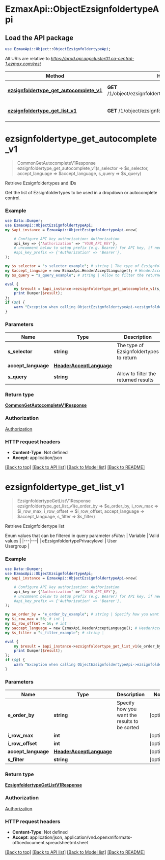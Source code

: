 # EzmaxApi::ObjectEzsignfoldertypeApi

## Load the API package
```perl
use EzmaxApi::Object::ObjectEzsignfoldertypeApi;
```

All URIs are relative to *https://prod.api.appcluster01.ca-central-1.ezmax.com/rest*

Method | HTTP request | Description
------------- | ------------- | -------------
[**ezsignfoldertype_get_autocomplete_v1**](ObjectEzsignfoldertypeApi.md#ezsignfoldertype_get_autocomplete_v1) | **GET** /1/object/ezsignfoldertype/getAutocomplete/{sSelector}/ | Retrieve Ezsignfoldertypes and IDs
[**ezsignfoldertype_get_list_v1**](ObjectEzsignfoldertypeApi.md#ezsignfoldertype_get_list_v1) | **GET** /1/object/ezsignfoldertype/getList | Retrieve Ezsignfoldertype list


# **ezsignfoldertype_get_autocomplete_v1**
> CommonGetAutocompleteV1Response ezsignfoldertype_get_autocomplete_v1(s_selector => $s_selector, accept_language => $accept_language, s_query => $s_query)

Retrieve Ezsignfoldertypes and IDs

Get the list of Ezsignfoldertypes to be used in a dropdown or autocomplete control.

### Example
```perl
use Data::Dumper;
use EzmaxApi::ObjectEzsignfoldertypeApi;
my $api_instance = EzmaxApi::ObjectEzsignfoldertypeApi->new(

    # Configure API key authorization: Authorization
    api_key => {'Authorization' => 'YOUR_API_KEY'},
    # uncomment below to setup prefix (e.g. Bearer) for API key, if needed
    #api_key_prefix => {'Authorization' => 'Bearer'},
);

my $s_selector = "s_selector_example"; # string | The type of Ezsignfoldertypes to return
my $accept_language = new EzmaxApi.HeaderAcceptLanguage(); # HeaderAcceptLanguage | 
my $s_query = "s_query_example"; # string | Allow to filter the returned results

eval {
    my $result = $api_instance->ezsignfoldertype_get_autocomplete_v1(s_selector => $s_selector, accept_language => $accept_language, s_query => $s_query);
    print Dumper($result);
};
if ($@) {
    warn "Exception when calling ObjectEzsignfoldertypeApi->ezsignfoldertype_get_autocomplete_v1: $@\n";
}
```

### Parameters

Name | Type | Description  | Notes
------------- | ------------- | ------------- | -------------
 **s_selector** | **string**| The type of Ezsignfoldertypes to return | 
 **accept_language** | [**HeaderAcceptLanguage**](.md)|  | [optional] 
 **s_query** | **string**| Allow to filter the returned results | [optional] 

### Return type

[**CommonGetAutocompleteV1Response**](CommonGetAutocompleteV1Response.md)

### Authorization

[Authorization](../README.md#Authorization)

### HTTP request headers

 - **Content-Type**: Not defined
 - **Accept**: application/json

[[Back to top]](#) [[Back to API list]](../README.md#documentation-for-api-endpoints) [[Back to Model list]](../README.md#documentation-for-models) [[Back to README]](../README.md)

# **ezsignfoldertype_get_list_v1**
> EzsignfoldertypeGetListV1Response ezsignfoldertype_get_list_v1(e_order_by => $e_order_by, i_row_max => $i_row_max, i_row_offset => $i_row_offset, accept_language => $accept_language, s_filter => $s_filter)

Retrieve Ezsignfoldertype list

Enum values that can be filtered in query parameter *sFilter*:  | Variable | Valid values | |---|---| | eEzsignfoldertypePrivacylevel | User<br>Usergroup |

### Example
```perl
use Data::Dumper;
use EzmaxApi::ObjectEzsignfoldertypeApi;
my $api_instance = EzmaxApi::ObjectEzsignfoldertypeApi->new(

    # Configure API key authorization: Authorization
    api_key => {'Authorization' => 'YOUR_API_KEY'},
    # uncomment below to setup prefix (e.g. Bearer) for API key, if needed
    #api_key_prefix => {'Authorization' => 'Bearer'},
);

my $e_order_by = "e_order_by_example"; # string | Specify how you want the results to be sorted
my $i_row_max = 56; # int | 
my $i_row_offset = 56; # int | 
my $accept_language = new EzmaxApi.HeaderAcceptLanguage(); # HeaderAcceptLanguage | 
my $s_filter = "s_filter_example"; # string | 

eval {
    my $result = $api_instance->ezsignfoldertype_get_list_v1(e_order_by => $e_order_by, i_row_max => $i_row_max, i_row_offset => $i_row_offset, accept_language => $accept_language, s_filter => $s_filter);
    print Dumper($result);
};
if ($@) {
    warn "Exception when calling ObjectEzsignfoldertypeApi->ezsignfoldertype_get_list_v1: $@\n";
}
```

### Parameters

Name | Type | Description  | Notes
------------- | ------------- | ------------- | -------------
 **e_order_by** | **string**| Specify how you want the results to be sorted | [optional] 
 **i_row_max** | **int**|  | [optional] 
 **i_row_offset** | **int**|  | [optional] 
 **accept_language** | [**HeaderAcceptLanguage**](.md)|  | [optional] 
 **s_filter** | **string**|  | [optional] 

### Return type

[**EzsignfoldertypeGetListV1Response**](EzsignfoldertypeGetListV1Response.md)

### Authorization

[Authorization](../README.md#Authorization)

### HTTP request headers

 - **Content-Type**: Not defined
 - **Accept**: application/json, application/vnd.openxmlformats-officedocument.spreadsheetml.sheet

[[Back to top]](#) [[Back to API list]](../README.md#documentation-for-api-endpoints) [[Back to Model list]](../README.md#documentation-for-models) [[Back to README]](../README.md)


